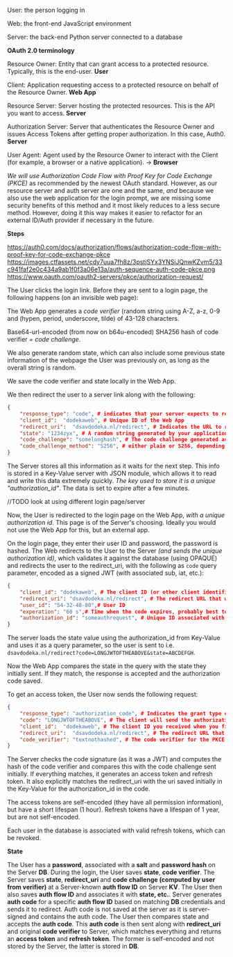 User: the person logging in

Web: the front-end JavaScript environment

Server: the back-end Python server connected to a database

**OAuth 2.0 terminology**

Resource Owner: Entity that can grant access to a protected resource. Typically, this is the end-user. **User**

Client: Application requesting access to a protected resource on behalf of the Resource Owner. **Web App**

Resource Server: Server hosting the protected resources. This is the API you want to access. **Server**

Authorization Server: Server that authenticates the Resource Owner and issues Access Tokens after getting proper authorization. In this case, Auth0. **Server**

User Agent: Agent used by the Resource Owner to interact with the Client (for example, a browser or a native application). -> **Browser**

*We will use Authorization Code Flow with Proof Key for Code Exchange (PKCE)* as recommended by the newest OAuth standard. However, as our resource server and auth server are one and the same, *and* because we also use the web application for the login prompt, we are missing some security benefits of this method and it most likely reduces to a less secure method. However, doing it this way makes it easier to refactor for an external ID/Auth provider if necessary in the future.

**Steps**

https://auth0.com/docs/authorization/flows/authorization-code-flow-with-proof-key-for-code-exchange-pkce
https://images.ctfassets.net/cdy7uua7fh8z/3pstjSYx3YNSiJQnwKZvm5/33c941faf2e0c434a9ab1f0f3a06e13a/auth-sequence-auth-code-pkce.png
https://www.oauth.com/oauth2-servers/pkce/authorization-request/

The User clicks the login link. Before they are sent to a login page, the following happens (on an invisible web page):

The Web App generates a *code verifier* (random string using A-Z, a-z, 0-9 and (hypen, period, underscore, tilde) of 43-128 characters.

Base64-url-encoded (from now on b64u-encoded) SHA256 hash of code verifier = *code challenge*. 

We also generate random state, which can also include some previous state information of the webpage the User was previously on, as long as the overall string is random. 

We save the code verifier and state locally in the Web App.

We then redirect the user to a server link along with the following:

```json
{
    "response_type": "code", # indicates that your server expects to receive an authorization code
    "client_id":  "dodekaweb", # Unique ID of the Web App
    "redirect_uri":  "dsavdodeka.nl/redirect", # Indicates the URL to return the user to after authorization is complete, this must be registered beforehand
    "state": "1234zyx", # A random string generated by your application, which you’ll verify later
    "code_challenge": "somelonghash", # The code challenge generated as previously described,
    "code_challenge_method": "S256", # either plain or S256, depending on whether the challenge is the plain verifier string or the SHA256 hash of the string. If this parameter is omitted, the server will assume plain.
}
```

The Server stores all this information as it waits for the next step. This info is stored in a Key-Value server with JSON module, which allows it to read and write this data extremely quickly. *The key used to store it is a unique "authorization_id"*. The data is set to expire after a few minutes.

//TODO look at using different login page/server

Now, the User is redirected to the login page on the Web App, *with a unique authorization id*. This page is of the Server's choosing. Ideally you would not use the Web App for this, but an external app. 

On the login page, they enter their user ID and password, the password is hashed. The Web redirects to the User to the Server *(and sends the unique authorization id)*, which validates it against the database (using OPAQUE) and redirects the user to the redirect_uri, with the following as `code` query parameter, encoded as a signed JWT (with associated sub, iat, etc.):

```json
{
    "client_id": "dodekaweb", # The client ID (or other client identifier) that requested this code
    "redirect_uri": "dsavdodeka.nl/redirect", # The redirect URL that was used. This needs to be stored since the access token request must contain the same redirect URL for verification when issuing the access token.
    "user_id": "54-32-48-80",# User ID
    "experation": "60 s",# Time when the code expires, probably best to keep 30-60 seconds, max 10 minutes
    "authorization_id": "someauthrequest", # Unique ID associated with the authorization code
}
```

The server loads the state value using the authorization_id from Key-Value and uses it as a query parameter, so the user is sent to i.e. `dsavdodeka.nl/redirect?code=LONGJWTOFTHEABOVE&state=ABCDEFGH`.

Now the Web App compares the state in the query with the state they initially sent. If they match, the response is accepted and the authorization code saved. 

To get an access token, the User now sends the following request:

```json
{
    "response_type": "authorization_code", # Indicates the grant type of this token request
    "code": "LONGJWTOFTHEABOVE", # The client will send the authorization code it obtained in the redirect
    "client_id":  "dodekaweb", # The client ID you received when you first created the application
    "redirect_uri":  "dsavdodeka.nl/redirect", # The redirect URL that was used in the initial authorization request
    "code_verifier": "textnothashed", # The code verifier for the PKCE request, that the app originally generated before the authorization request.
}
```

The Server checks the code signature (as it was a JWT) and computes the hash of the code verifier and compares this with the code challenge sent initially. If everything matches, it generates an access token and refresh token. It also explicitly matches the redirect_uri with the uri saved initially in the Key-Value for the authorization_id in the code.

The access tokens are self-encoded (they have all permission information), but have a short lifespan (1 hour). Refresh tokens have a lifespan of 1 year, but are not self-encoded.

Each user in the database is associated with valid refresh tokens, which can be revoked. 


**State**

The User has a **password**, associated with a **salt** and **password hash** on the Server **DB**. During the login, the User saves **state**, **code verifier**. The Server saves **state**, **redirect_uri** and **code challenge (computed by user from verifier)** at a Server-known **auth flow ID** on Server **KV**. The User then also saves **auth flow ID** and associates it with **state, etc.**. Server generates **auth code** for a specific **auth flow ID** based on matching **DB** credentials and sends it to redirect. Auth code is not saved at the server as it is server-signed and contains the auth code. The User then compares state and accepts the **auth code**. This **auth code** is then sent along with **redirect_uri** and original **code verifier** to Server, which matches everything and returns an **access token** and **refresh token**. The former is self-encoded and not stored by the Server, the latter is stored in **DB**.

